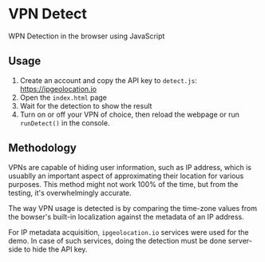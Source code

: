 # VPN Detect

WPN Detection in the browser using JavaScript

## Usage

1. Create an account and copy the API key to `detect.js`: https://ipgeolocation.io
2. Open the `index.html` page
3. Wait for the detection to show the result
4. Turn on or off your VPN of choice, then reload the webpage or run `runDetect()` in the console.

## Methodology

VPNs are capable of hiding user information, such as IP address, which is usuablly an important aspect of approximating their location for various purposes. This method might not work 100% of the time, but from the testing, it's overwhelmingly accurate.

The way VPN usage is detected is by comparing the time-zone values from the bowser's built-in localization against the metadata of an IP address.

For IP metadata acquisition, `ipgeolocation.io` services were used for the demo. In case of such services, doing the detection must be done server-side to hide the API key.
